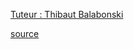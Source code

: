 [Tuteur : Thibaut Balabonski](https://www.lri.fr/~blsk/)

[source](https://arxiv.org/abs/1109.0781)
